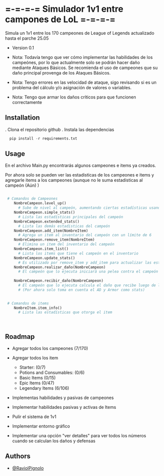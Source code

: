 # =-=-=-= Simulador 1v1 entre campones de LoL =-=-=-=
Simula un 1v1 entre los 170 campeones de League of Legends actualizado hasta el parche 25.05

- Version 0.1

- Nota: Todavía tengo que ver cómo implementar las habilidades de los campeónes, por lo que actualmente solo se podrán hacer daño mediante Ataques Básicos. Se recomienda el uso de campeones que su daño principal provenga de los Ataques Básicos.
- Nota: Tengo errores en las velocidad de ataque, sigo revisando si es un problema del cálculo y/o asignación de valores o variables.
- Nota: Tengo que armar los daños críticos para que funcionen correctamente
                               
## Installation

. Clona el repositorio github
. Instala las dependencias

```python
  pip install -r requirements.txt
```
    
## Usage

En el archivo Main.py encontrarás algunos campeones e items ya creados.

Por ahora solo se pueden ver las estadisticas de los campeones e items y agregarle items a los campeones (aunque no le suma estadisticas al campeón (Aún) )

```python

 # Comandos de Campeones
    NombreCampeon.level_up()
      # Sube de nivel al campeón, aumentando ciertas estadísticas usando los cálculos de League of Legends
    NombreCampeon.simple_stats()
      # Lista las estadísticas principales del campeón
    NombreCampeon.extended_stats()
      # Lista las demás estadisticas del campeón
    NombreCampeon.add_item(NombreItem)
      # Agrega un item al inventario del campeón con un límite de 6
    NombreCampeon.remove_item(NombreItem)
      # Elimina un item del inventario del campeón
    NombreCampeon.item_list()
      # Lista los items que tiene el campeón en el inventario
    NombreCampeon.update_stats()
      # Es utilizado por remove_item y add_item para actualizar las estadisticas de los campeones al darles o quitarles items
    NombreCampeon.realizar_daño(NombreCampeon)
      # El campeón que lo ejecuta iniciará una pelea contra el campeón dado por parámetro hasta que uno de los dos muera
      
    NombreCampeon.recibir_daño(NombreCampeon)
      # El campeón que lo ejecuta calcula el daño que recibe luego de los cálculos
      # (Por ahora solo toma en cuenta el AD y Armor como stats)

      
 # Comandos de items
    NombreItem.item_info()
      # Lista las estadísticas que otorga el item

      
```


## Roadmap

- Agregar todos los campeones (7/170)

- Agregar todos los item
  - Starter: (0/7)
  - Potions and Consumables: (0/6)
  - Basic Items (0/15)
  - Epic Items (0/47)
  - Legendary Items (6/106)

- Implementas habilidades y pasivas de campeones

- Implementar habilidades pasivas y activas de Items

- Pulir el sistema de 1v1

- Implementar entorno gráfico

- Implementar una opción "ver detalles" para ver todos los números cuando se calculan los daños y defensas
## Authors

- [@RaviolPignolo](https://github.com/RaviolPignolo)

